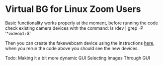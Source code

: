 # Virtual BG for Linux Zoom Users

Basic functionality works properly at the moment, before running the code check existing camera devices with the command: ls /dev | grep -P '^video\d+$'

Then you can create the fakewebcam device using the instructions [here](https://github.com/jremmons/pyfakewebcam), when you rerun the code above you should see the new devices.

Todo:
Making it a bit more dynamic
GUI
Selecting Images Through GUI
